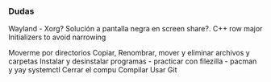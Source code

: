 ### Dudas 
Wayland - Xorg? Solución a pantalla negra en screen share?.
C++ row major
Initializers to avoid narrowing

Moverme por directorios
Copiar, Renombrar, mover y eliminar archivos y carpetas
Instalar y desinstalar programas - practicar con filezilla - pacman y yay
systemctl
Cerrar el compu
Compilar
Usar Git

